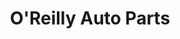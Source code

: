 ---
title: "O'Reilly Auto Parts"
url: /chicago/oreilly-auto-parts-east-111th-street/
shop: Autoteile
---